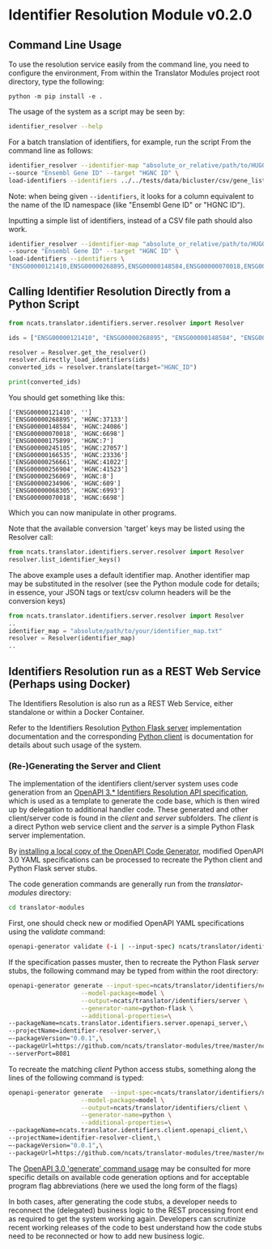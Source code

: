 # Identifier Resolution Module v0.2.0

## Command Line Usage

To use the resolution service easily from the command line, you need to configure the environment, From within the 
Translator Modules project root directory, type the following:

```  
python -m pip install -e .
```

The usage of the  system as a script may be seen by:

```bash
identifier_resolver --help
```


For a batch translation of identifiers, for example, run the  script From the command line as follows:

```bash
identifier_resolver --identifier-map "absolute_or_relative/path/to/HUGO_geneids_download_v2.txt" \
--source "Ensembl Gene ID" --target "HGNC ID" \
load-identifiers --identifiers ../../tests/data/bicluster/csv/gene_list.csv   translate
```

Note: when being given `--identifiers`, it looks for a column equivalent to the name of the ID namespace 
(like "Ensembl Gene ID" or "HGNC ID").

Inputting a simple list of identifiers, instead of a CSV file path should also work.

```bash
identifier_resolver --identifier-map "absolute_or_relative/path/to/HUGO_geneids_download_v2.txt" \
--source "Ensembl Gene ID" --target "HGNC ID" \
load-identifiers --identifiers \
"ENSG00000121410,ENSG00000268895,ENSG00000148584,ENSG00000070018,ENSG00000175899,ENSG00000245105" translate
```

## Calling Identifier Resolution Directly from a Python Script

```python
from ncats.translator.identifiers.server.resolver import Resolver

ids = ["ENSG00000121410", "ENSG00000268895", "ENSG00000148584", "ENSG00000070018", "ENSG00000175899", "ENSG00000245105"]

resolver = Resolver.get_the_resolver()
resolver.directly_load_identifiers(ids)
converted_ids = resolver.translate(target="HGNC_ID")

print(converted_ids)
```

You should get something like this:

```
['ENSG00000121410', '']
['ENSG00000268895', 'HGNC:37133']
['ENSG00000148584', 'HGNC:24086']
['ENSG00000070018', 'HGNC:6698']
['ENSG00000175899', 'HGNC:7']
['ENSG00000245105', 'HGNC:27057']
['ENSG00000166535', 'HGNC:23336']
['ENSG00000256661', 'HGNC:41022']
['ENSG00000256904', 'HGNC:41523']
['ENSG00000256069', 'HGNC:8']
['ENSG00000234906', 'HGNC:609']
['ENSG00000068305', 'HGNC:6993']
['ENSG00000070018', 'HGNC:6698']
```

Which you can now manipulate in other programs.

Note that the available conversion 'target' keys may be listed using the Resolver call:

```python
from ncats.translator.identifiers.server.resolver import Resolver
resolver.list_identifier_keys()
```

The above example uses a default identifier map. Another identifier map may be substituted in the resolver (see the 
Python module code for details; in essence, your JSON tags or text/csv column  headers will be the conversion keys)

```python
from ncats.translator.identifiers.server.resolver import Resolver
..
identifier_map = "absolute/path/to/your/identifier_map.txt"
resolver = Resolver(identifier_map)
..
```

## Identifiers Resolution run as a REST Web Service (Perhaps using Docker)

The Identifiers Resolution is also run as a REST Web Service, either standalone or within a Docker Container.

Refer to the Identifiers Resolution
 [Python Flask server](./server)
 implementation documentation and the corresponding
[Python client](./client) is
 documentation for details about such usage of the system.  

### (Re-)Generating the Server and Client
 
The implementation of the identifiers client/server system uses code generation from an 
 [OpenAPI 3.* Identifiers Resolution API specification](./ncats_translator_module_identifiers_api.yaml), 
 which is used as a template to generate the code base, which is then wired up by delegation to additional
 handler code.  These generated and other client/server code is found in the *client* and  *server* subfolders. 
 The *client* is a direct Python web service client and the *server* is a simple Python Flask server implementation.

By [installing a local copy of the OpenAPI Code Generator](https://openapi-generator.tech/docs/installation), 
modified OpenAPI 3.0 YAML specifications can be processed to recreate the Python client and Python Flask server stubs.

The code generation commands are generally run from the *translator-modules* directory:

```bash
cd translator-modules
```

First, one should check new or modified OpenAPI YAML specifications using the _validate_ command:

```bash
openapi-generator validate (-i | --input-spec) ncats/translator/identifiers/ncats_translator_module_identifiers_api.yaml
```

If the specification passes muster, then to recreate the Python Flask *server* stubs, the following command may 
be typed from within the root directory:

```bash
openapi-generator generate --input-spec=ncats/translator/identifiers/ncats_translator_module_identifiers_api.yaml \
                    --model-package=model \
                    --output=ncats/translator/identifiers/server \
                    --generator-name=python-flask \
                    --additional-properties=\
--packageName=ncats.translator.identifiers.server.openapi_server,\
--projectName=identifier-resolver-server,\
—-packageVersion="0.0.1",\
--packageUrl=https://github.com/ncats/translator-modules/tree/master/ncats/translator/identifiers/server,\
--serverPort=8081
```

To recreate the matching *client* Python access stubs, something along the lines of the following command is typed:

```bash
openapi-generator generate  --input-spec=ncats/translator/identifiers/ncats_translator_module_identifiers_api.yaml \
                    --model-package=model \
                    --output=ncats/translator/identifiers/client \
                    --generator-name=python \
                    --additional-properties=\
--packageName=ncats.translator.identifiers.client.openapi_client,\
--projectName=identifier-resolver-client,\
—-packageVersion="0.0.1",\
--packageUrl=https://github.com/ncats/translator-modules/tree/master/ncats/translator/identifiers/client
```

The [OpenAPI 3.0 'generate' command usage](https://openapi-generator.tech/docs/usage#generate) may be consulted
for more specific details on available code generation options and for acceptable program flag abbreviations (here we
used the long form of the flags)

In  both cases, after generating the code stubs,  a developer needs to reconnect the (delegated) business logic to 
the REST processing front end as required to get the system working again.  Developers can scrutinize recent working 
releases of the code to best understand how the code stubs need to be reconnected or how to add new business logic.
 